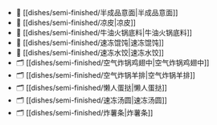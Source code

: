
- 📄 [[dishes/semi-finished/半成品意面|半成品意面]]
- 📄 [[dishes/semi-finished/凉皮|凉皮]]
- 📄 [[dishes/semi-finished/牛油火锅底料|牛油火锅底料]]
- 📄 [[dishes/semi-finished/速冻馄饨|速冻馄饨]]
- 📄 [[dishes/semi-finished/速冻水饺|速冻水饺]]
- 🗂️ [[dishes/semi-finished/空气炸锅鸡翅中|空气炸锅鸡翅中]]
- 🗂️ [[dishes/semi-finished/空气炸锅羊排|空气炸锅羊排]]
- 🗂️ [[dishes/semi-finished/懒人蛋挞|懒人蛋挞]]
- 🗂️ [[dishes/semi-finished/速冻汤圆|速冻汤圆]]
- 🗂️ [[dishes/semi-finished/炸薯条|炸薯条]]

